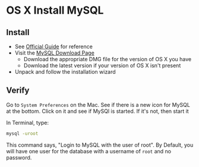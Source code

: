 # OS X Install MySQL

## Install

- See [Official Guide](http://dev.mysql.com/doc/refman/5.6/en/osx-installation-pkg.html) for reference
- Visit the [MySQL Download Page](https://dev.mysql.com/downloads/mysql/)
    - Download the appropriate DMG file for the version of OS X you have
    - Download the latest version if your version of OS X isn't present
- Unpack and follow the installation wizard

## Verify

Go to `System Preferences` on the Mac. See if there is a new icon for MySQL at the bottom. Click on it and see if MySQl is started. If it's not, then start it

In Terminal, type:

```sh
mysql -uroot
```

This command says, "Login to MySQL with the user of root". By Default, you will have one user for the database with a username of `root` and no password.